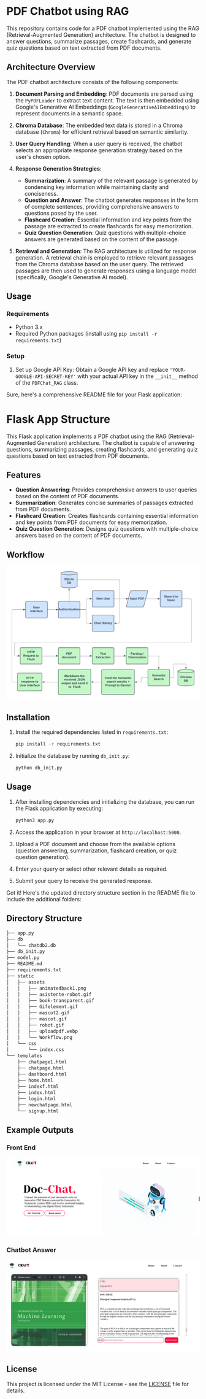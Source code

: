 # PDF Chatbot using RAG

This repository contains code for a PDF chatbot implemented using the RAG (Retrieval-Augmented Generation) architecture. The chatbot is designed to answer questions, summarize passages, create flashcards, and generate quiz questions based on text extracted from PDF documents.

## Architecture Overview

The PDF chatbot architecture consists of the following components:

1. **Document Parsing and Embedding**: PDF documents are parsed using the `PyPDFLoader` to extract text content. The text is then embedded using Google's Generative AI Embeddings (`GoogleGenerativeAIEmbeddings`) to represent documents in a semantic space.

2. **Chroma Database**: The embedded text data is stored in a Chroma database (`Chroma`) for efficient retrieval based on semantic similarity.

3. **User Query Handling**: When a user query is received, the chatbot selects an appropriate response generation strategy based on the user's chosen option.

4. **Response Generation Strategies**:
    - **Summarization**: A summary of the relevant passage is generated by condensing key information while maintaining clarity and conciseness.
    - **Question and Answer**: The chatbot generates responses in the form of complete sentences, providing comprehensive answers to questions posed by the user.
    - **Flashcard Creation**: Essential information and key points from the passage are extracted to create flashcards for easy memorization.
    - **Quiz Question Generation**: Quiz questions with multiple-choice answers are generated based on the content of the passage.

5. **Retrieval and Generation**: The RAG architecture is utilized for response generation. A retrieval chain is employed to retrieve relevant passages from the Chroma database based on the user query. The retrieved passages are then used to generate responses using a language model (specifically, Google's Generative AI model).

## Usage

### Requirements
- Python 3.x
- Required Python packages (install using `pip install -r requirements.txt`)

### Setup
1. Set up Google API Key: Obtain a Google API key and replace `'YOUR-GOOGLE-API-SECRET-KEY'` with your actual API key in the `__init__` method of the `PDFChat_RAG` class.

Sure, here's a comprehensive README file for your Flask application:


# Flask App Structure

This Flask application implements a PDF chatbot using the RAG (Retrieval-Augmented Generation) architecture. The chatbot is capable of answering questions, summarizing passages, creating flashcards, and generating quiz questions based on text extracted from PDF documents.

## Features

- **Question Answering**: Provides comprehensive answers to user queries based on the content of PDF documents.
- **Summarization**: Generates concise summaries of passages extracted from PDF documents.
- **Flashcard Creation**: Creates flashcards containing essential information and key points from PDF documents for easy memorization.
- **Quiz Question Generation**: Designs quiz questions with multiple-choice answers based on the content of PDF documents.

## Workflow

![Workflow](static/assets/Workflow.png)

## Installation

1. Install the required dependencies listed in `requirements.txt`:
    ```bash
    pip install -r requirements.txt
    ```

2. Initialize the database by running `db_init.py`:
    ```bash
    python db_init.py
    ```

## Usage

1. After installing dependencies and initializing the database, you can run the Flask application by executing:
    ```bash
    python3 app.py
    ```

2. Access the application in your browser at `http://localhost:5000`.

3. Upload a PDF document and choose from the available options (question answering, summarization, flashcard creation, or quiz question generation).

4. Enter your query or select other relevant details as required.

5. Submit your query to receive the generated response.

Got it! Here's the updated directory structure section in the README file to include the additional folders:

## Directory Structure

```
├── app.py
├── db
│   └── chatdb2.db
├── db_init.py
├── model.py
├── README.md
├── requirements.txt
├── static
│   ├── assets
│   │   ├── animatedback1.png
│   │   ├── asistente-robot.gif
│   │   ├── book-transparent.gif
│   │   ├── Gifelement.gif
│   │   ├── mascot2.gif
│   │   ├── mascot.gif
│   │   ├── robot.gif
│   │   ├── uploadpdf.webp
│   │   └── Workflow.png
│   └── css
│       └── index.css
└── templates
    ├── chatpage1.html
    ├── chatpage.html
    ├── dashboard.html
    ├── home.html
    ├── indexf.html
    ├── index.html
    ├── login.html
    ├── newchatpage.html
    └── signup.html

```


## Example Outputs

### Front End
![Front End](static/assets/FrontEndImage.png)

### Chatbot Answer
![Chatbot Answer](static/assets/AnswerImage.png)

## License

This project is licensed under the MIT License - see the [LICENSE](LICENSE) file for details.

